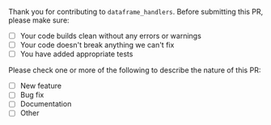 Thank you for contributing to `dataframe_handlers`. 
Before submitting this PR, please make sure:

- [ ] Your code builds clean without any errors or warnings
- [ ] Your code doesn't break anything we can't fix
- [ ] You have added appropriate tests

Please check one or more of the following to describe the nature of this PR:
- [ ] New feature
- [ ] Bug fix
- [ ] Documentation
- [ ] Other
